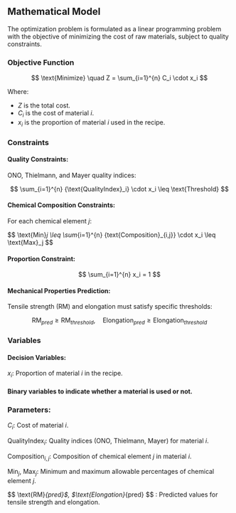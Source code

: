 ## Mathematical Model

The optimization problem is formulated as a linear programming problem with the objective of minimizing the cost of raw materials, subject to quality constraints.

### Objective Function

$$
\text{Minimize} \quad Z = \sum_{i=1}^{n} C_i \cdot x_i
$$

Where:

- $Z$ is the total cost.
- $C_i$ is the cost of material $i$.
- $x_i$ is the proportion of material $i$ used in the recipe.

### Constraints

#### **Quality Constraints**:

   ONO, Thielmann, and Mayer quality indices:

   $$
   \sum_{i=1}^{n} {\text{QualityIndex}_i} \cdot x_i \leq \text{Threshold}
   $$

#### **Chemical Composition Constraints**:
 
For each chemical element $j$:

   $$
   \text{Min}_j \leq \sum_{i=1}^{n} \{text{Composition}_{i,j}} \cdot x_i \leq \text{Max}_j
   $$

#### **Proportion Constraint**:
 
   $$
   \sum_{i=1}^{n} x_i = 1
   $$

#### **Mechanical Properties Prediction**:
 
Tensile strength (RM) and elongation must satisfy specific thresholds:

   $$
   \text{RM}_{pred} \geq \text{RM}_{threshold}, \quad \text{Elongation}_{pred} \geq \text{Elongation}_{threshold}
   $$

### Variables

#### **Decision Variables**:

$x_i$: Proportion of material $i$ in the recipe.

#### Binary variables to indicate whether a material is used or not.

 ### **Parameters**:
 
$C_i$: Cost of material $i$.

$\text{QualityIndex}_i$: Quality indices (ONO, Thielmann, Mayer) for material $i$.

$\text{Composition}_{i,j}$: Composition of chemical element $j$ in material $i$.

$\text{Min}_j$, $\text{Max}_j$: Minimum and maximum allowable percentages of chemical element $j$.

$$
\text{RM}_{pred}$, $\text{Elongation}_{pred}
$$
: Predicted values for tensile strength and elongation.
